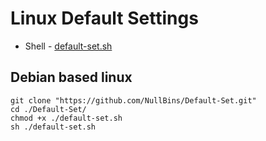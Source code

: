 # Linux Default Settings

  * Shell - [default-set.sh](https://github.com/NullBins/Default-Set/blob/main/default-set.sh)

## Debian based linux
```
git clone "https://github.com/NullBins/Default-Set.git"
cd ./Default-Set/
chmod +x ./default-set.sh
sh ./default-set.sh
```
